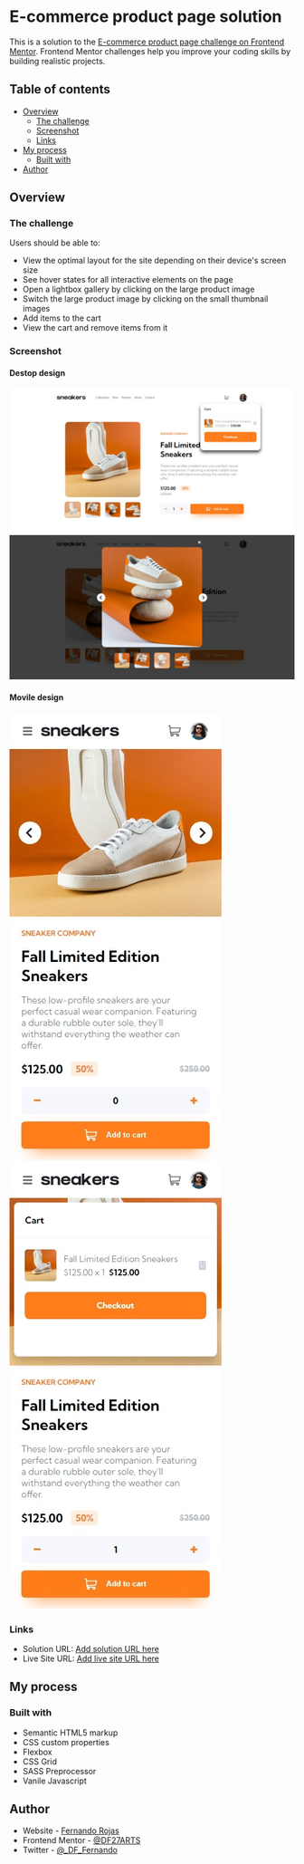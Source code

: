 # E-commerce product page solution

This is a solution to the [E-commerce product page challenge on Frontend Mentor](https://www.frontendmentor.io/challenges/ecommerce-product-page-UPsZ9MJp6). Frontend Mentor challenges help you improve your coding skills by building realistic projects.

## Table of contents

- [Overview](#overview)
  - [The challenge](#the-challenge)
  - [Screenshot](#screenshot)
  - [Links](#links)
- [My process](#my-process)
  - [Built with](#built-with)
- [Author](#author)

## Overview

### The challenge

Users should be able to:

- View the optimal layout for the site depending on their device's screen size
- See hover states for all interactive elements on the page
- Open a lightbox gallery by clicking on the large product image
- Switch the large product image by clicking on the small thumbnail images
- Add items to the cart
- View the cart and remove items from it

### Screenshot

#### Destop design

![destop design one](./screenshots/desktop-design-01.jpeg)
![destop design two](./screenshots/desktop-design-02.jpeg)

#### Movile design

![movile design one](./screenshots/movile-design-01.jpeg)
![movile design two](./screenshots/movile-design-02.jpeg)

### Links

- Solution URL: [Add solution URL here](https://your-solution-url.com)
- Live Site URL: [Add live site URL here](https://your-live-site-url.com)

## My process

### Built with

- Semantic HTML5 markup
- CSS custom properties
- Flexbox
- CSS Grid
- SASS Preprocessor
- Vanile Javascript

## Author

- Website - [Fernando Rojas](https://portfoliio-three.vercel.app/)
- Frontend Mentor - [@DF27ARTS](https://www.frontendmentor.io/profile/DF27ARTS)
- Twitter - [@\_DF_Fernando](https://twitter.com/_DF_Fernando)
